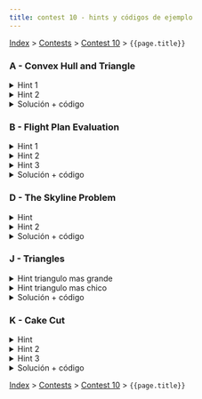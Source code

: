 ```yaml
---
title: contest 10 - hints y códigos de ejemplo
---
```


[Index](../index) > [Contests](../contests) > [Contest 10](../contests#contest-10) > ```{{page.title}}```

### A - Convex Hull and Triangle
<details> 
  <summary>Hint 1</summary>
  Pensar en alguna forma logarítmica de encontrar la intersección entre un segmento de recta y un convex hull
</details>
<details> 
  <summary>Hint 2</summary>
  Al calcular el área de la intersección, no es necesario iterar por cada vértice del perímetro de la intersección, podemos ser más eficientes precomputando la sumatoria sobre el área del convex hull y luego usar estas sumas acumuladas en O(1).
</details>
<details> 
  <summary>Solución + código</summary>
  Para cada triángulo iteramos sobre sus aristas ccw y detectamos los puntos extremos donde comienza y termina la intersección con el convex hull. Esto puntos los taggeamos con "Saliendo" y "NO saliendo" del convex hull. La clave está en que una vez que recolectamos todos estos puntos, el área de la intersección entre el triángulo y el convex hull se puede computar por tramos definidos por pares consecutivos de estos puntos: 1) si P_i es "Saliendo" y P_{i+1} es "NO saliendo", entonces ese tramo de la intersección se hace sobre el perímetro del convexhull, 2) en cualquier otro caso el tramo se hace sobre el triángulo (el segmento de recta que va de P_i a P_{i+1}). En el primer caso se puede usar sumas acumuladas precomputadas y el segundo caso es trivial, así que en ambos casos computar la contribución al área del tramo es O(1) (revisar apuntes geo, teorema de Green). Para encontrar los puntos de intersección de una arista a -> b de un triángulo con el convex hull se puede usar 4 búsquedas binarias: 2 búsquedas binarias para encontrar los puntos "extremos" del convex hull (el más a la izquierda y el más a la derecha desde el punto de vista del vector a -> b) y luego hacer una búsqueda binaria del extremo 1 al extremo 2 ccw y otra búsqueda binaria del extremo 2 al extremo 1 ccw para encontrar el primer punto donde hay cambio de orientación (donde las orientaciones posibles son "izquierda", "derecha" y "colineal") y por lo tanto la recta <-a-b-> intersecta al convex hull justo en esas 2 aristas donde ocurre cambio de orientación (revisar apuntes de producto cruz). Teniendo las aristas encontradas, encontrar la intersección entre 2 rectas es fácil usando la regla de Crammer. <a href="https://github.com/PabloMessina/Competitive-Programming-Material/blob/master/Solved%20problems/POJ/2839_ConvexHullAndTriangle/solution.cpp">Código de ejemplo</a>
</details>

### B - Flight Plan Evaluation

<details>
  <summary>Hint 1</summary>
  Dados los límites podemos encontrar todas las intersecciones del vuelo con continentes considerando cada arco esférico del vuelo contra cada arco esférico de cada continente. Así se reduce a saber encontrar la intersección entre 2 arcos esféricos. Para eso notar que esto es equivalente a encontrar las 2 intersecciones entre las 2 circunsferencias que contienen a cada arco respectivamente y luego verificar si alguna de estas 2 intersecciones está contenida en ambos arcos (teniendo cuidado con el caso borde en que ambos arcos pertenecen a la misma circunsferencia, en cuyo caso por enunciado no puede haber intersección).
</details>
<details>
 <summary>Hint 2</summary>
  Para encontrar la intersección de 2 circunsferencias, primero notar que si tengo un arco de circunsferencia que va del punto A al punto B y lo llamamos arco(A,B), entonces arco(A,B) forma parte de la circunsferencia con radio igual al de la esfera, con centro en (0,0,0) y orientada de forma perpendicular al vector normal N = AxB (donde "x" denota producto cruz). Llamemos a esta circunsferencia circ(A,B). Notar que un punto X pertenece a circ(A,B) si y sólo si pertenece a la esfera y el vector que va desde (0,0,0) a X es perpendicular a N(A,B)=AxB. Por lo tanto, si queremos encontrar la intersección entre las circunsferencias circ(A,B) y circ(C,D), debemos encontrar un X en la esfera que sea perpendicular a N(A,B) = AxB y a N(C,D) = CxD. Sólo hay 2 posibles X que satisfacen ambas condiciones: X1 = R * (N(A,B) x N(C,D)) / |N(A,B) x N(C,D)| y X2 = -X1 (donde R es el radio de la esfera). Luego faltaría verificar cuál de estos puntos (X1 o X2 o ninguno) está estrictamente contenido por arco(A,B) y arco(C,D) simultáneamente.
</details>
<details>
 <summary>Hint 3</summary>
  Para verificar si un punto X forma parte de arco(A,B), podemos encontrar el ángulo que hay entre A y B (alpha(A,B)), el ángulo que hay entre A y X (alpha(A,X)), primero chequear alpha(A,X) <= alpha(A,B) y segundo rotar A alpha(A,X) radianes hacia B obteniendo un vector A' y finalmente verificar si A' == X. Para rotar A hacia B alpha(A,X) radianes podemos parametrizar la circunsferencia circ(A,B) con un X(t) donde t es el ángulo de rotación, de tal manera que X(0) == A y X(t) es la ubicación en la circunsferencia circ(A,B) si rotamos el vector A t radianes antihorario entorno a la normal N(A,B) = AxB. ¿Cómo calcular X(t)? Podemos definir X(t) = R * (cos(t) * A_hat + sin(t) * C_hat) donde A_hat es A unitarizado y C_hat es un vector unitario que corresponde a rotar A_hat 90 grados antihorario (C_hat = N(A,B) x A / |N(A,B) x A|).
</details>
<details> 
  <summary>Solución + código</summary>
  Los hints ya revelan muchos detalles, pero básicamente hacemos lo siguiente: por cada arco (A_i, B_i) del vuelo encontramos todos los ángulos de rotación de A_i hacia B_i en los cuales ocurre una intersección (comparamos el arco (A_i, B_i) con cada arco (C_i, D_i) de cada continente, encontramos las intersecciones como se mencionó en los hints y recolectamos los ángulos que habría que rotar A_i para generar esos puntos de intersección). Ordenamos los ángulos de menor a mayor con un sort() e iteramos sobre ellos, además tenemos una variable booleana para ir trackeando si estamos dentro o fuera de un continente, si estamos dentro y pasamos por una intersección ahora estamos fuera, y si estabamos fuera pasamos a estar dentro (recordar que el punto de partida siempre es en continente). La distancia recorrida desde un ángulo alpha_j a un ángulo alpha_(j+1) es (alpha_(j+1) - alpha_j) * R. Cada vez que calculamos la distancia recorrida entre 2 pares consecutivos de ángulos, si ese tramo lo hicimos sobre el océano lo agregamos a nuestra suma total. Para más detalles de implementación revisar el siguiente <a href="https://github.com/PabloMessina/Competitive-Programming-Material/blob/master/Solved%20problems/kattis/flightplan.cpp">código de ejemplo</a>.
</details>

### D - The Skyline Problem
<details> 
  <summary>Hint</summary>
  Conviene procesar los inicios y terminos de edificios en orden.
</details>
<details> 
  <summary>Hint 2</summary>
  <p>
  Supongamos que hemos procesado todos los inicios y terminos de edificios en coordenadas menores a x y hemos guardado la informacion relevante en alguna estructura de datos. Luego en la coordenada x comienza un edificio con altura h. Que condicion tiene que cumplir ese edificio para que me afecte la solucion en este punto? Similarmente, si en la coordenada x terminara un edificio con altura h, que condicion tiene que cumplir para afectar la solucion?
  </p><p>
  Que estructura de datos tengo que mantener para poder chequear estas condiciones eficientemente?
  </p>
</details>
<details> 
  <summary>Solución + código</summary>
  <p>
  Hay que hacer sweep line. La estructura de datos que mantenemos es un map<int,int> que mapea de alturas a cantidad de edificios activos con esa altura. 
  </p><p>
  Cuando comienza un edificio con altura h, si es mayor a cualquier edificio en el map entonces agregamos su coordenada x y su altura h a la solucion. Luego hacemos map[h]+=1;
  </p><p>
  Cuando termina un edificio con altura h, entonces hacemos map[h]-=1 y si despues de eso map[h]==0 entonces sacamos h del map. Sea h' la altura del edificio mas alto despues de sacar este edificio del map. Si h>h', agregamos x y h' a la solucion.
  </p><p>
  Hay que tener cuidado en como se ordenan los eventos si hay multiples inicios y terminos en una misma coordenada.
  </p>
  <a href="https://github.com/ProgramacionCompetitivaPUC/IIC2553-2019-2/blob/master/code_samples/contest9/D_the_skyline_problem.cpp">Código de ejemplo</a>
</details>


### J - Triangles
<details>
  <summary> Hint triangulo mas grande </summary>
  <details>
    <summary>Hint</summary>
    Los vertices del triangulo mas grande tienen que cumplir una propiedad especifica que hace mas facil entontrarlos.
  </details>
  <details> 
    <summary>Hint 2</summary>
    Los vertices del triangulo mas grande tienen que estar en el convex hull de los puntos. Dado dos vertices cualquiera en el convex hull, como encontrar eficientemente el tercer punto que forma el triangulo mas grande?
  </details>
  <details> 
    <summary>Hint 3</summary>
    Dado dos vertices, podemos hacer ternary search sobre los vertices del convex hull para encontrar el tercer vertice que maximice el area. Tambien podemos encontrar los puntos extremos del convex hull segun el vector direccion perpendicular al vector que uno los dos vertices originales (<a href="https://github.com/ProgramacionCompetitivaPUC/IIC2553-2019-2/blob/master/code_samples/contest10/D_the_skyline_problem.cpp">mas detalles</a>).
  </details>
</details>
<details>
  <summary> Hint triangulo mas chico </summary>
  <details>
    <summary>Hint</summary>
    <p>
    Supongamos que estamos considerando un par de puntos (u,v) como la base del triangulo, y necesitamos un punto w que minimice el area del triangulo (u,v,w).
    Supongamos que tenemos ordenamos todos los puntos segun una funcion lineal cuyas curvas de nivel son paralelas a la recta que pasa por (u,v). Entonces u y v son consecutivos en este arreglo ordenado (a menos que haya un tercer punto colineal entre medio, pero en este caso el area es 0 y terminamos), y el w optimo es el inmediatamente posterior o anterior a u y v en el arreglo.
    </p>
    <p>
    Esto es correcto, pero no es muy eficiente (no podemos tomar todos los pares p_i=(u_i,v_i) y luego ordenar todos los puntos en base a la recta que pasa por ellos).
    Sin embargo, existe una manera de ordenar los pares de puntos de manera que si tenemos los puntos ordenados segun la recta que pasa por un par p_i=(u_i,v_i), entonces podemos obtener los puntos ordenados segun la recta que pasa por p_{i+1}=(u_{i+1},v_{i+1}) en tiempo constante. Con esto nos basta ordenar los puntos una vez, y luego podemos en tiempo constante procesar cada par de puntos.
    </p>
    <p>
    Cual es esta manera de ordenar los pares de puntos? Como pasar de un orden de los puntos al siguiente en tiempo constante?
    </p>
  </details>
  <details> 
    <summary>Hint 2</summary>
    La manera de ordenar los pares de puntos es segun la pendiente de la recta que pasa por ellos.
  </details>
  <details> 
    <summary>Hint 3</summary>
    Para pasar del orden dado por p_i=(u_i,v_i) al orden dado por p_{i+1}=(u_{i+1},v_{i+1}), basta hacer swap de u_i y v_i en el arreglo. Demostrar la correctitud queda como ejercicio al lector.
  </details>
</details>
<details> 
  <summary>Solución + código</summary>
  Seguir los hints.
  <a href="https://github.com/ProgramacionCompetitivaPUC/IIC2553-2019-2/blob/master/code_samples/contest10/J_triangles.cpp">Código de ejemplo</a>
</details>


### K - Cake Cut
<details> 
  <summary>Hint</summary>
  Si hacemos un preprocesamiento lineal al comienzo, luego podemos en tiempo constante calcular el area de los pedazos para cualquier corte (v,w).
</details>
<details> 
  <summary>Hint 2</summary>
  Sea P_{vw} el area del pedazo mas grande si hacemos el corte (v,w). El area del pedazo de carol esta dado por max_v{ min_w {P_{vw}} }. Este valor lo podemos obtener en tiempo cuadratico con un doble for sobre v y w. Esto es correcto, pero no pasa en el tiempo. Como evitarnos el doble for?
</details>
<details> 
  <summary>Hint 3</summary>
  <p>
  Si tenemos un v fijo, entonces P_{vw} es una funcion convexa sobre w. Basta avanzar w hasta justo antes que P_{vw} comienze a aumentar.
  </p>
  <p>
  Ademas, si dado un v tenemos que el w optimo es w_v, y para un v'>v el optimo es w_{v'}, entonces w_v &lt; w_{v'} &lt; v' (considerando el arreglo ciclico de puntos). En otras palabras, no necesitamos comenzar a iterar w desde el comienzo, nos basta comenzar desde el optimo para el v anterior y luego iterar sobre w modulo n. Esto hace no iteremos mas de 2*n veces sobre w, lo que hace que el tiempo total sea lineal.
  </p>
</details>
<details> 
  <summary>Solución + código</summary>
  El area del poligono puede ser calculada como la suma y resta del area de los trapecios bajo cada arista. Ademas podemos guardar las sumas parciales para poder calcular el area de los pedazos en tiempo constante.

  Luego basta hacer lo que dicen los hints 2 y 3: Hacer un for sobre v, y mantener un puntero al w optimo. Luego en cada iteracion de v, aumentar w (modulo n) hasta justo antes que el area del pedazo mas grande empieze a aumentar. Este es el w optimo. Actualizar la maxima area con este (v,w), y luego pasar a la siguiente iteracion sobre v.
  <a href="https://github.com/ProgramacionCompetitivaPUC/IIC2553-2019-2/blob/master/code_samples/contest10/K_cake_cut.cpp">Código de ejemplo</a>
</details>

<!-- <details> 
  <summary>Hint</summary>   
</details>
<details> 
  <summary>Solución + código</summary>
  <a href="">Código de ejemplo</a>
</details> -->

[Index](../index) > [Contests](../contests) > [Contest 10](../contests#contest-10) > ```{{page.title}}```
